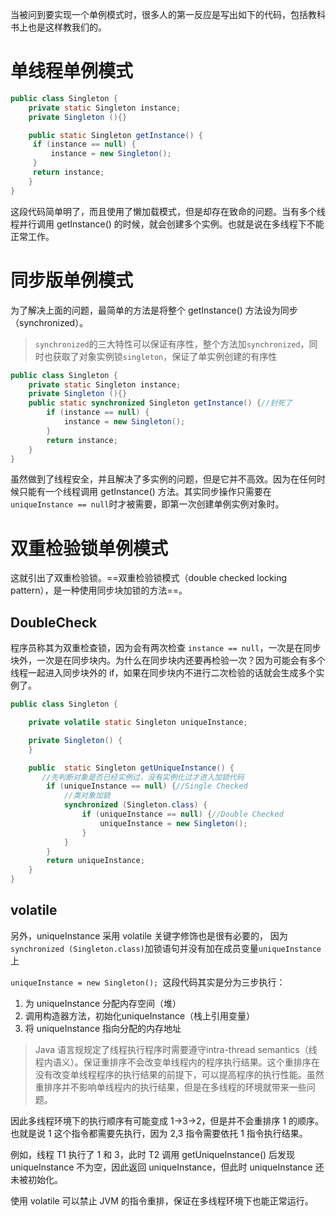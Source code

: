 当被问到要实现一个单例模式时，很多人的第一反应是写出如下的代码，包括教科书上也是这样教我们的。

# 单线程单例模式

```Java
public class Singleton {
    private static Singleton instance;
    private Singleton (){}

    public static Singleton getInstance() {
     if (instance == null) {
         instance = new Singleton();
     }
     return instance;
    }
}
```

这段代码简单明了，而且使用了懒加载模式，但是却存在致命的问题。当有多个线程并行调用 getInstance() 的时候，就会创建多个实例。也就是说在多线程下不能正常工作。

# 同步版单例模式

为了解决上面的问题，最简单的方法是将整个 getInstance() 方法设为同步（synchronized）。

>`synchronized`的三大特性可以保证有序性，整个方法加`synchronized`，同时也获取了对象实例锁`singleton`，保证了单实例创建的有序性
```Java
public class Singleton {
    private static Singleton instance;
    private Singleton (){}
    public static synchronized Singleton getInstance() {//封死了
        if (instance == null) {
            instance = new Singleton();
        }
        return instance;
    }
}
```

虽然做到了线程安全，并且解决了多实例的问题，但是它并不高效。因为在任何时候只能有一个线程调用 getInstance() 方法。其实同步操作只需要在`uniqueInstance == null`时才被需要，即第一次创建单例实例对象时。

# 双重检验锁单例模式

这就引出了双重检验锁。==双重检验锁模式（double checked locking pattern），是一种使用同步块加锁的方法==。
## DoubleCheck
程序员称其为双重检查锁，因为会有两次检查 `instance == null`，一次是在同步块外，一次是在同步块内。为什么在同步块内还要再检验一次？因为可能会有多个线程一起进入同步块外的 if，如果在同步块内不进行二次检验的话就会生成多个实例了。

```Java
public class Singleton {

    private volatile static Singleton uniqueInstance;

    private Singleton() {
    }

    public  static Singleton getUniqueInstance() {
       //先判断对象是否已经实例过，没有实例化过才进入加锁代码
        if (uniqueInstance == null) {//Single Checked
            //类对象加锁
            synchronized (Singleton.class) {
                if (uniqueInstance == null) {//Double Checked
                    uniqueInstance = new Singleton();
                }
            }
        }
        return uniqueInstance;
    }
}
```
## volatile
另外，uniqueInstance 采用 volatile 关键字修饰也是很有必要的， 因为`synchronized (Singleton.class)`加锁语句并没有加在成员变量`uniqueInstance`上 

`uniqueInstance = new Singleton(); `这段代码其实是分为三步执行：
1. 为 uniqueInstance 分配内存空间（堆）
2. 调用构造器方法，初始化uniqueInstance（栈上引用变量）
3. 将 uniqueInstance 指向分配的内存地址
    

>Java 语言规规定了线程执行程序时需要遵守intra-thread semantics（线程内语义）。保证重排序不会改变单线程内的程序执行结果。这个重排序在没有改变单线程程序的执行结果的前提下，可以提高程序的执行性能。虽然重排序并不影响单线程内的执行结果，但是在多线程的环境就带来一些问题。


因此多线程环境下的执行顺序有可能变成 1->3->2，但是并不会重排序 1 的顺序。也就是说 1 这个指令都需要先执行，因为 2,3 指令需要依托 1 指令执行结果。

例如，线程 T1 执行了 1 和 3，此时 T2 调用 getUniqueInstance() 后发现 uniqueInstance 不为空，因此返回 uniqueInstance，但此时 uniqueInstance 还未被初始化。

使用 volatile 可以禁止 JVM 的指令重排，保证在多线程环境下也能正常运行。